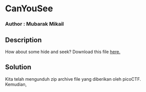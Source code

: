 # CanYouSee
### Author : Mubarak Mikail

## Description
How about some hide and seek?
Download this file [here.](https://artifacts.picoctf.net/c_titan/130/unknown.zip)

## Solution
Kita telah mengunduh zip archive file yang diberikan oleh picoCTF. Kemudian, 
